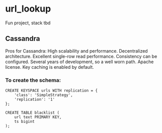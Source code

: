 # url_lookup
Fun project, stack tbd


## Cassandra
Pros for Cassandra: High scalability and performance. Decentralized architecture. Excellent single-row read performance. Consistency can be configured. Several years of development, so a well worn path. Apache license. Key caching is enabled by default. 

### To create the schema:
```
CREATE KEYSPACE urls WITH replication = {
	'class': 'SimpleStrategy',
	'replication': '1'
};

CREATE TABLE blacklist (
	url text PRIMARY KEY,
	ts bigint
);
```



